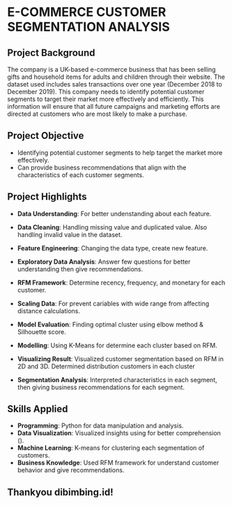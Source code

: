 # E-COMMERCE CUSTOMER SEGMENTATION ANALYSIS
## Project Background
The company is a UK-based e-commerce business that has been selling gifts and household items for adults and children through their website. The dataset used includes sales transactions over one year (December 2018 to December 2019). This company needs to identify potential customer segments to target their market more effectively and efficiently. This information will ensure that all future campaigns and marketing efforts are directed at customers who are most likely to make a purchase.

## Project Objective
- Identifying potential customer segments to help target the market more effectively. 
- Can provide business recommendations that align with the characteristics of each customer segments.

## Project Highlights
- **Data Understanding**: For better undenstanding about each feature.

- **Data Cleaning**: Handling missing value and duplicated value. Also handling invalid value in the dataset.

- **Feature Engineering**: Changing the data type, create new feature.

- **Exploratory Data Analysis**: Answer few questions for better understanding then give recommendations.

- **RFM Framework**: Determine recency, frequency, and monetary for each customer.

- **Scaling Data**: For prevent cariables with wide range from affecting distance calculations.

- **Model Evaluation**: Finding optimal cluster using elbow method & Silhouette score.

- **Modelling**: Using K-Means for determine each cluster based on RFM.

- **Visualizing Result**: Visualized customer segmentation based on RFM in 2D and 3D. Determined distribution customers in each cluster

- **Segmentation Analysis**: Interpreted characteristics in each segment, then giving business recommendations for each segment.


## Skills Applied
- **Programming**: Python for data manipulation and analysis.
- **Data Visualization**: Visualized insights using for better comprehension ().
- **Machine Learning**: K-means for clustering each segmentation of customers.
- **Business Knowledge**: Used RFM framework for understand customer behavior and give recommendations.


## Thankyou dibimbing.id! 
